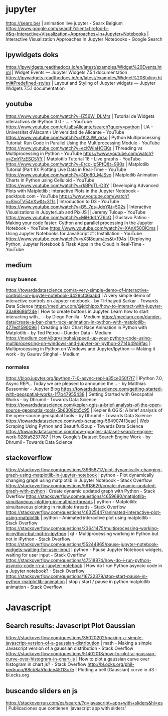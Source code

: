 # jupyter

https://searx.be/ | animation live jupyter - Searx Belgium
https://www.google.com/search?client=firefox-b-d&q=Interactive+Visualization+Approaches+In+Jupyter+Notebooks | Interactive Visualization Approaches In Jupyter Notebooks - Google Search

## ipywidgets doks

https://ipywidgets.readthedocs.io/en/latest/examples/Widget%20Events.html | Widget Events — Jupyter Widgets 7.5.1 documentation
https://ipywidgets.readthedocs.io/en/latest/examples/Widget%20Styling.html#Predefined-styles | Layout and Styling of Jupyter widgets — Jupyter Widgets 7.5.1 documentation

## youtube

https://www.youtube.com/watch?v=IZ56W_DLMrs | Tutorial de Widgets interactivos de IPython 3.0 - ... - YouTube
https://www.youtube.com/c/UaEsAlicante/search?query=python | UA - Universitat d'Alacant / Universidad de Alicante - YouTube
https://www.youtube.com/watch?v=fKl2JW_qrso | Python Multiprocessing Tutorial: Run Code in Parallel Using the Multiprocessing Module - YouTube
https://www.youtube.com/watch?v=ecKWiaHCEKs | Threading vs Multiprocessing in Python - YouTube
https://www.youtube.com/watch?v=ZmYPzESC5YY | Matplotlib Tutorial 16 - Live graphs - YouTube
https://www.youtube.com/watch?v=Ercd-Ip5PfQ&t=990s | Matplotlib Tutorial (Part 9): Plotting Live Data in Real-Time - YouTube
https://www.youtube.com/watch?v=3Dg80_MJSvo | Matplotlib Animation Charts in Python using Celluloid - YouTube
https://www.youtube.com/watch?v=rkBPgTL-D3Y | Developing Advanced Plots with Matplotlib : Interactive Plots in the Jupyter Notebook - packtpub.com - YouTube
https://www.youtube.com/watch?v=8jvoTV54nXw&t=311s | Introduction to D3 - YouTube
https://www.youtube.com/watch?v=B5_7ps-JdxY&t=502s | Interactive Visualizations in JupyterLab and PixiJS || Jeremy Tuloup - YouTube
https://www.youtube.com/watch?v=MiHddLYZ6cQ | Gustavo Patino - Making your code faster: Cython and parallel processing in the Jupyter Notebook - YouTube
https://www.youtube.com/watch?v=XAnX50OlCms | Using Jupyter Notebooks for JavaScript #1: Installation - YouTube
https://www.youtube.com/watch?v=yX3I8qumJes&t=194s | Deploying Python, Jupyter Notebook & Flask Apps in the Cloud in Real-Time - YouTube

## medium

### muy buenos

https://towardsdatascience.com/a-very-simple-demo-of-interactive-controls-on-jupyter-notebook-4429cf46aabd | A very simple demo of interactive controls on Jupyter notebook - by Tirthajyoti Sarkar - Towards Data Science
https://medium.com/@jdchipox/how-to-interact-with-jupyter-33a98686f24e | How to create buttons in Jupyter. Learn how to start interacting with… - by Diego Penilla - Medium
https://medium.com/dunder-data/create-a-bar-chart-race-animation-in-python-with-matplotlib-477ed1590096 | Creating a Bar Chart Race Animation in Python with Matplotlib - by Ted Petrou - Dunder Data - Medium
https://medium.com/@grvsinghal/speed-up-your-python-code-using-multiprocessing-on-windows-and-jupyter-or-ipython-2714b49d6fac | Multiprocessing in Python on Windows and Jupyter/Ipython — Making it work - by Gaurav Singhal - Medium

### normales

https://blog.jupyter.org/ipython-7-0-async-repl-a35ce050f7f7 | IPython 7.0, Async REPL. Today we are pleased to announce the… - by Matthias Bussonnier - Jupyter Blog
https://towardsdatascience.com/getting-started-with-geospatial-works-1f7b47955438 | Getting Started with Geospatial Works - by Dhrumil - Towards Data Science
https://towardsdatascience.com/kepler-qgis-a-brief-analysis-of-the-open-source-geospatial-tools-5b6308bb5c95 | Kepler & QGIS: A brief analysis of the open-source geospatial tools - by Dhrumil - Towards Data Science
https://towardsdatascience.com/web-scraping-5649074f3ead | Web Scraping Using Python and BeautifulSoup - Towards Data Science
https://towardsdatascience.com/how-googles-dataset-search-engine-work-928fa5237787 | How Google’s Dataset Search Engine Work - by Dhrumil - Towards Data Science

## stackoverflow

https://stackoverflow.com/questions/39658717/plot-dynamically-changing-graph-using-matplotlib-in-jupyter-notebook | python - Plot dynamically changing graph using matplotlib in Jupyter Notebook - Stack Overflow
https://stackoverflow.com/questions/5618620/create-dynamic-updated-graph-with-python | Create dynamic updated graph with Python - Stack Overflow
https://stackoverflow.com/questions/4659680/matplotlib-simultaneous-plotting-in-multiple-threads | python - Matplotlib: simultaneous plotting in multiple threads - Stack Overflow
https://stackoverflow.com/questions/46325447/animated-interactive-plot-using-matplotlib | python - Animated interactive plot using matplotlib - Stack Overflow
https://stackoverflow.com/questions/23641475/multiprocessing-working-in-python-but-not-in-ipython | qt - Multiprocessing working in Python but not in iPython - Stack Overflow
https://stackoverflow.com/questions/55244865/pause-jupyter-notebook-widgets-waiting-for-user-input | python - Pause Jupyter Notebook widgets, waiting for user input - Stack Overflow
https://stackoverflow.com/questions/47518874/how-do-i-run-python-asyncio-code-in-a-jupyter-notebook | How do I run Python asyncio code in a Jupyter notebook? - Stack Overflow
https://stackoverflow.com/questions/16732379/stop-start-pause-in-python-matplotlib-animation | stop / start / pause in python matplotlib animation - Stack Overflow

# Javascript

## Search results: Javascript Plot Gaussian

https://stackoverflow.com/questions/35020202/making-a-simple-javascript-version-of-a-gaussian-distribution | math - Making a simple Javascript version of a gaussian distribution - Stack Overflow
https://stackoverflow.com/questions/51402018/how-to-plot-a-gaussian-curve-over-histogram-in-chart-js | How to plot a gaussian curve over histogram in chart.js? - Stack Overflow
http://bl.ocks.org/phil-pedruco/88cb8a51cdce45f13c7e | Plotting a bell (Gaussian) curve in d3 - bl.ocks.org

## buscando sliders en js

https://stackoverrun.com/es/search/?q=javascript+app+with+sliders&hl=es | Publicaciones que contienen 'javascript app with sliders'

